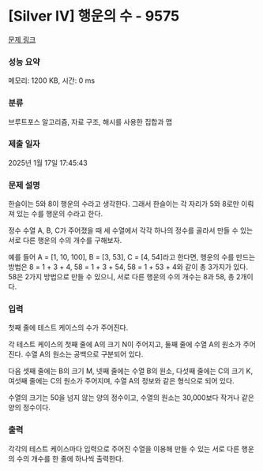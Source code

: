 # [Silver IV] 행운의 수 - 9575 

[문제 링크](https://www.acmicpc.net/problem/9575) 

### 성능 요약

메모리: 1200 KB, 시간: 0 ms

### 분류

브루트포스 알고리즘, 자료 구조, 해시를 사용한 집합과 맵

### 제출 일자

2025년 1월 17일 17:45:43

### 문제 설명

<p>한슬이는 5와 8이 행운의 수라고 생각한다. 그래서 한슬이는 각 자리가 5와 8로만 이뤄져 있는 수를 행운의 수라고 한다.</p>

<p>정수 수열 A, B, C가 주어졌을 때 세 수열에서 각각 하나의 정수를 골라서 만들 수 있는 서로 다른 행운의 수의 개수를 구해보자.</p>

<p>예를 들어 A = [1, 10, 100], B = [3, 53], C = [4, 54]라고 한다면, 행운의 수를 만드는 방법은 8 = 1 + 3 + 4, 58 = 1 + 3 + 54, 58 = 1 + 53 + 4와 같이 총 3가지가 있다. 58은 2가지 방법으로 만들 수 있으니, 서로 다른 행운의 수의 개수는 8과 58, 총 2개이다.</p>

### 입력 

 <p>첫째 줄에 테스트 케이스의 수가 주어진다.</p>

<p>각 테스트 케이스의 첫째 줄에 A의 크기 N이 주어지고, 둘째 줄에 수열 A의 원소가 주어진다. 수열 A의 원소는 공백으로 구분되어 있다.</p>

<p>다음 셋째 줄에는 B의 크기 M, 넷째 줄에는 수열 B의 원소, 다섯째 줄에는 C의 크기 K, 여섯째 줄에는 C의 원소가 주어지며, 수열 A의 정보와 같은 형식으로 되어 있다.</p>

<p>수열의 크기는 50을 넘지 않는 양의 정수이고, 수열의 원소는 30,000보다 작거나 같은 양의 정수이다.</p>

### 출력 

 <p>각각의 테스트 케이스마다 입력으로 주어진 수열을 이용해 만들 수 있는 서로 다른 행운의 수의 개수를 한 줄에 하나씩 출력한다.</p>

